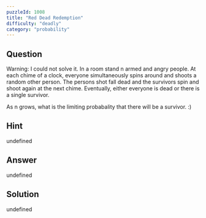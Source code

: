 ```yaml
---
puzzleId: 1008
title: "Red Dead Redemption"
difficulty: "deadly"
category: "probability"
---
```


## Question
Warning: I could not solve it.
In a room stand n armed and angry people. At each chime of a clock, everyone simultaneously spins around and shoots a random other person. The persons shot fall dead and the survivors spin and shoot again at the next chime. Eventually, either everyone is dead or there is a single survivor.

As n grows, what is the limiting probabality that there will be a survivor. :)

## Hint
undefined

## Answer
undefined

## Solution
undefined
